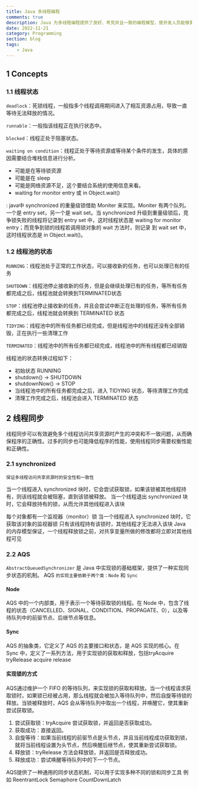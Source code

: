 ```yaml
---
title: Java 多线程编程
comments: true
description: Java 为多线程编程提供了良好、考究并且一致的编程模型，使开发人员能够更加专注于问题的解决，即为所遇到的问题建立合适的模型，而不是绞尽脑汁地考虑如何将其多线程化
date: 2022-11-21
category: Programming
section: blog
tags:
    - Java
---
```


## 1 Concepts

### 1.1 线程状态

`deadlock`：死锁线程，一般指多个线程调用期间进入了相互资源占用，导致一直等待无法释放的情况。

`runnable`：一般指该线程正在执行状态中。

`blocked`：线程正处于阻塞状态。

`waiting on condition`：线程正处于等待资源或等待某个条件的发生，具体的原因需要结合堆栈信息进行分析。

- 可能是在等待锁资源
- 可能是在 sleep
- 可能是网络资源不足，这个要结合系统的使用信息来看。
- waiting for monitor entry 或 in Object.wait()

:    java中 synchronized 的重量级锁借助 Moniter 来实现。Moniter 有两个队列。一个是 entry set，另一个是 wait set。当 synchronized 升级到重量级锁后，竞争锁失败的线程将记录到 entry set 中，这时线程状态是 waiting for monitor entry；而竞争到锁的线程若调用锁对象的 wait 方法时，则记录 到 wait set 中，这时线程状态是 in Object.wait()。

### 1.2 线程池的状态

`RUNNING`：线程池处于正常的工作状态，可以接收新的任务，也可以处理已有的任务

`SHUTDOWN`：线程池停止接收新的任务，但是会继续处理已有的任务，等所有任务都完成之后，线程池就会转换到TERMINATED状态

`STOP`：线程池停止接收新的任务，并且会尝试中断正在处理的任务，等所有任务都完成之后，线程池就会转换到 TERMINATED 状态

`TIDYING`：线程池中的所有任务都已经完成，但是线程池中的线程还没有全部销毁，正在执行一些清理工作

`TERMINATED`：线程池中的所有任务都已经完成，线程池中的所有线程都已经销毁

线程池的状态转换过程如下：

- 初始状态 RUNNING
- shutdown() -> SHUTDOWN
- shutdownNow() -> STOP
- 当线程池中的所有任务都完成之后，进入 TIDYING 状态，等待清理工作完成
- 清理工作完成之后，线程池会进入 TERMINATED 状态

## 2 线程同步

线程同步可以有效避免多个线程访问共享资源时产生的冲突和不一致问题，从而确保程序的正确性。过多的同步也可能降低程序的性能，使用线程同步需要权衡性能和正确性。

### 2.1 synchronized

`保证多线程访问共享资源时的安全性和一致性`

当一个线程进入 synchronized 块时，它会尝试获取锁，如果该锁被其他线程持有，则该线程就会被阻塞，直到该锁被释放。
当一个线程退出 synchronized 块时，它会释放持有的锁，从而允许其他线程进入该块

每个对象都有一个监视器（monitor）锁
当一个线程进入 synchronized 块时，它获取该对象的监视器锁
只有该线程持有该锁时，其他线程才无法进入该块
Java 的内存模型保证，一个线程释放锁之前，对共享变量所做的修改都将立即对其他线程可见

### 2.2 AQS

`AbstractQueuedSynchronizer` 是 Java 中实现锁的基础框架，提供了一种实现同步状态的机制。
AQS `的实现主要依赖于两个类：Node` 和 `Sync`

####  Node

AQS 中的一个内部类，用于表示一个等待获取锁的线程。在 Node 中，包含了线程的状态（CANCELLED、SIGNAL、CONDITION、PROPAGATE、0），以及等待队列中的前驱节点、后继节点等信息。

#### Sync

AQS 的抽象类，它定义了 AQS 的主要接口和状态，是 AQS 实现的核心。在 Sync 中，定义了一系列方法，用于实现锁的获取和释放，包括tryAcquire tryRelease acquire release

#### 实现锁的方式

AQS通过维护一个 FIFO 的等待队列，来实现锁的获取和释放。当一个线程请求获取锁时，如果锁已经被占用，那么线程就会被加入等待队列中，然后自旋等待锁的释放。当锁被释放时，AQS 会从等待队列中取出一个线程，并唤醒它，使其重新尝试获取锁。

1. 尝试获取锁：tryAcquire 尝试获取锁，并返回是否获取成功。
2. 获取成功：直接返回。
3. 自旋等待：如果当前线程的前驱节点是头节点，并且当前线程成功获取到锁，就将当前线程设置为头节点，然后唤醒后继节点，使其重新尝试获取锁。
4. 释放锁：tryRelease 方法会释放锁，并返回是否释放成功。
5. 释放成功：尝试唤醒等待队列中的下一个节点。

AQS提供了一种通用的同步状态机制，可以用于实现多种不同的锁和同步工具
例如 ReentrantLock Semaphore CountDownLatch
